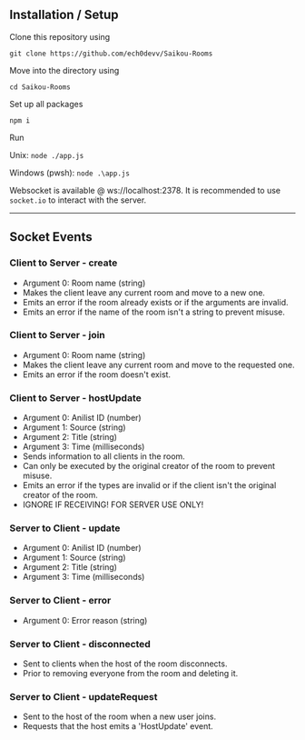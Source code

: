 ## Installation / Setup

Clone this repository using

`git clone https://github.com/ech0devv/Saikou-Rooms`

Move into the directory using

`cd Saikou-Rooms`

Set up all packages

`npm i`

Run

Unix: `node ./app.js`

Windows (pwsh): `node .\app.js`

Websocket is available @ ws://localhost:2378.
It is recommended to use `socket.io` to interact with the server.

------------
## Socket Events

### Client to Server - create
- Argument 0: Room name (string)
- Makes the client leave any current room and move to a new one.
- Emits an error if the room already exists or if the arguments are invalid.
- Emits an error if the name of the room isn't a string to prevent misuse.

### Client to Server - join
- Argument 0: Room name (string)
- Makes the client leave any current room and move to the requested one.
- Emits an error if the room doesn't exist.

### Client to Server - hostUpdate
- Argument 0: Anilist ID (number)
- Argument 1: Source (string)
- Argument 2: Title (string)
- Argument 3: Time (milliseconds)
- Sends information to all clients in the room.
- Can only be executed by the original creator of the room to prevent misuse.
- Emits an error if the types are invalid or if the client isn't the original creator of the room.
- IGNORE IF RECEIVING! FOR SERVER USE ONLY!

### Server to Client - update
- Argument 0: Anilist ID (number)
- Argument 1: Source (string)
- Argument 2: Title (string)
- Argument 3: Time (milliseconds)

### Server to Client - error
- Argument 0: Error reason (string)

### Server to Client - disconnected
- Sent to clients when the host of the room disconnects.
- Prior to removing everyone from the room and deleting it.

### Server to Client - updateRequest
- Sent to the host of the room when a new user joins.
- Requests that the host emits a 'HostUpdate' event.